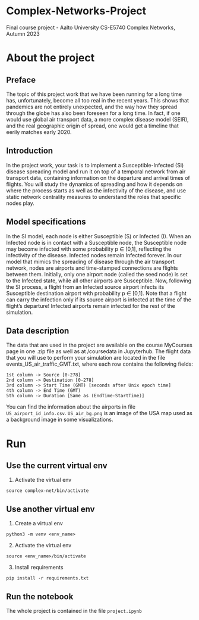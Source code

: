 # Complex-Networks-Project
Final course project - Aalto University CS-E5740 Complex Networks, Autumn 2023

# About the project

## Preface
The topic of this project work that we have been running for a long time has, unfortunately, become all too real in the recent years. This shows that pandemics are not entirely unexpected, and the way how they spread through the globe has also been foreseen for a long time. In fact, if one would use global air transport data, a more complex disease model (SEIR), and the real geographic origin of spread, one would get a timeline that eerily matches early 2020.
## Introduction
In the project work, your task is to implement a Susceptible-Infected (SI) disease spreading model and run it on top of a temporal network from air transport data, containing information on the departure and arrival times of flights. You will study the dynamics of spreading and how it depends on where the process starts as well as the infectivity of the disease, and use static network centrality measures to understand the roles that specific nodes play.
## Model specifications
In the SI model, each node is either Susceptible (S) or Infected (I). When an Infected node is in contact with a Susceptible node, the Susceptible node may become infected with some probability p ∈ [0,1], reflecting the infectivity of the disease. Infected nodes remain Infected forever.
In our model that mimics the spreading of disease through the air transport network, nodes are airports and time-stamped connections are flights between them. Initially, only one airport node (called the seed node) is set to the Infected state, while all other airports are Susceptible. Now, following the SI process, a flight from an Infected source airport infects its Susceptible destination airport with probability p ∈ [0,1]. Note that a flight can carry the infection only if its source airport is infected at the time of the flight’s departure! Infected airports remain infected for the rest of the simulation.
## Data description
The data that are used in the project are available on the course MyCourses page in one .zip file as well as at /coursedata in Jupyterhub. The flight data that you will use to perform your simulation are located in the file events_US_air_traffic_GMT.txt, where each row contains the following fields:

    1st column -> Source [0-278]
    2nd column -> Destination [0-278]
    3rd column -> Start Time (GMT) [seconds after Unix epoch time]
    4th column -> End Time (GMT)
    5th column -> Duration [Same as (EndTime-StartTime)]

You can find the information about the airports in file `US_airport_id_info.csv`. `US_air_bg.png` is an image of the USA map used as a background image in some visualizations.

# Run 
## Use the current virtual env
1. Activate the virtual env
```
source complex-net/bin/activate
```

## Use another virtual env
1. Create a virtual env
```
python3 -m venv <env_name>
```
2. Activate the virtual env
``` 
source <env_name>/bin/activate
```
3. Install requirements 
```
pip install -r requirements.txt
```

## Run the notebook
The whole project is contained in the file `project.ipynb`